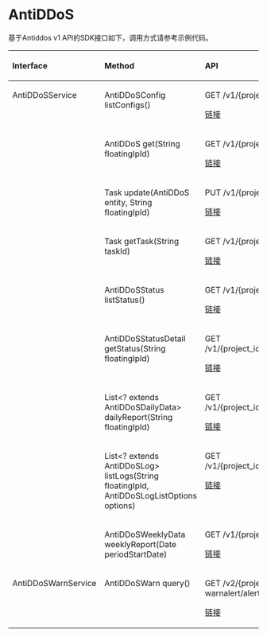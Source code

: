 # AntiDDoS<a name="sdk_11_0016"></a>

基于Antiddos v1 API的SDK接口如下，调用方式请参考示例代码。

<a name="table138844"></a>
<table><thead align="left"><tr id="row35094160"><th class="cellrowborder" valign="top" width="28.799999999999997%" id="mcps1.1.4.1.1"><p id="p33735697152039"><a name="p33735697152039"></a><a name="p33735697152039"></a>Interface</p>
</th>
<th class="cellrowborder" valign="top" width="35.49%" id="mcps1.1.4.1.2"><p id="p2273746"><a name="p2273746"></a><a name="p2273746"></a>Method</p>
</th>
<th class="cellrowborder" valign="top" width="35.709999999999994%" id="mcps1.1.4.1.3"><p id="p49955752"><a name="p49955752"></a><a name="p49955752"></a>API</p>
</th>
</tr>
</thead>
<tbody><tr id="row19884118"><td class="cellrowborder" rowspan="9" valign="top" width="28.799999999999997%" headers="mcps1.1.4.1.1 "><p id="p48236959152039"><a name="p48236959152039"></a><a name="p48236959152039"></a>AntiDDoSService</p>
</td>
<td class="cellrowborder" valign="top" width="35.49%" headers="mcps1.1.4.1.2 "><p id="p1872881752419"><a name="p1872881752419"></a><a name="p1872881752419"></a>AntiDDoSConfig listConfigs()</p>
</td>
<td class="cellrowborder" valign="top" width="35.709999999999994%" headers="mcps1.1.4.1.3 "><p id="p18018956175536"><a name="p18018956175536"></a><a name="p18018956175536"></a>GET /v1/{project_id}/antiddos/query_config_list</p>
<p id="p1436135114710"><a name="p1436135114710"></a><a name="p1436135114710"></a><a href="https://support.huaweicloud.com/api-ads/ListNewConfigs.html" target="_blank" rel="noopener noreferrer">链接</a></p>
</td>
</tr>
<tr id="row66441544"><td class="cellrowborder" valign="top" headers="mcps1.1.4.1.1 "><p id="p319294312412"><a name="p319294312412"></a><a name="p319294312412"></a>AntiDDoS get(String floatingIpId)</p>
</td>
<td class="cellrowborder" valign="top" headers="mcps1.1.4.1.2 "><p id="p66796549175536"><a name="p66796549175536"></a><a name="p66796549175536"></a>GET /v1/{project_id}/antiddos/{floating_ip_id}</p>
<p id="p1174517146487"><a name="p1174517146487"></a><a name="p1174517146487"></a><a href="https://support.huaweicloud.com/api-ads/ShowDDos.html" target="_blank" rel="noopener noreferrer">链接</a></p>
</td>
</tr>
<tr id="row62271039"><td class="cellrowborder" valign="top" headers="mcps1.1.4.1.1 "><p id="p40757867175536"><a name="p40757867175536"></a><a name="p40757867175536"></a>Task update(AntiDDoS entity, String floatingIpId)</p>
</td>
<td class="cellrowborder" valign="top" headers="mcps1.1.4.1.2 "><p id="p13052970175536"><a name="p13052970175536"></a><a name="p13052970175536"></a>PUT /v1/{project_id}/antiddos/{floating_ip_id}</p>
<p id="p11628179487"><a name="p11628179487"></a><a name="p11628179487"></a><a href="https://support.huaweicloud.com/api-ads/UpdateDDos.html" target="_blank" rel="noopener noreferrer">链接</a></p>
</td>
</tr>
<tr id="row40084941"><td class="cellrowborder" valign="top" headers="mcps1.1.4.1.1 "><p id="p195725589248"><a name="p195725589248"></a><a name="p195725589248"></a>Task getTask(String taskId)</p>
</td>
<td class="cellrowborder" valign="top" headers="mcps1.1.4.1.2 "><p id="p19575195175536"><a name="p19575195175536"></a><a name="p19575195175536"></a>GET /v1/{project_id}/query_task_status</p>
<p id="p83591198484"><a name="p83591198484"></a><a name="p83591198484"></a><a href="https://support.huaweicloud.com/api-ads/ShowNewTaskStatus.html" target="_blank" rel="noopener noreferrer">链接</a></p>
</td>
</tr>
<tr id="row46070087"><td class="cellrowborder" valign="top" headers="mcps1.1.4.1.1 "><p id="p18611580258"><a name="p18611580258"></a><a name="p18611580258"></a>AntiDDoSStatus listStatus()</p>
</td>
<td class="cellrowborder" valign="top" headers="mcps1.1.4.1.2 "><p id="p12665956175536"><a name="p12665956175536"></a><a name="p12665956175536"></a>GET /v1/{project_id}/antiddos</p>
<p id="p56472216486"><a name="p56472216486"></a><a name="p56472216486"></a><a href="https://support.huaweicloud.com/api-ads/ListDDosStatus.html" target="_blank" rel="noopener noreferrer">链接</a></p>
</td>
</tr>
<tr id="row588929"><td class="cellrowborder" valign="top" headers="mcps1.1.4.1.1 "><p id="p39568229175536"><a name="p39568229175536"></a><a name="p39568229175536"></a>AntiDDoSStatusDetail getStatus(String floatingIpId)</p>
</td>
<td class="cellrowborder" valign="top" headers="mcps1.1.4.1.2 "><p id="p50909979175536"><a name="p50909979175536"></a><a name="p50909979175536"></a>GET /v1/{project_id}/antiddos/{floating_ip_id}/status</p>
<p id="p57628254489"><a name="p57628254489"></a><a name="p57628254489"></a><a href="https://support.huaweicloud.com/api-ads/ShowDDosStatus.html" target="_blank" rel="noopener noreferrer">链接</a></p>
</td>
</tr>
<tr id="row13286310"><td class="cellrowborder" valign="top" headers="mcps1.1.4.1.1 "><p id="p2172991175536"><a name="p2172991175536"></a><a name="p2172991175536"></a>List&lt;? extends AntiDDoSDailyData&gt; dailyReport(String floatingIpId)</p>
</td>
<td class="cellrowborder" valign="top" headers="mcps1.1.4.1.2 "><p id="p41794587175536"><a name="p41794587175536"></a><a name="p41794587175536"></a>GET /v1/{project_id}/antiddos/{floating_ip_id}/daily</p>
<p id="p04285287487"><a name="p04285287487"></a><a name="p04285287487"></a><a href="https://support.huaweicloud.com/api-ads/ListDailyReport.html" target="_blank" rel="noopener noreferrer">链接</a></p>
</td>
</tr>
<tr id="row40742509"><td class="cellrowborder" valign="top" headers="mcps1.1.4.1.1 "><p id="p697633202713"><a name="p697633202713"></a><a name="p697633202713"></a>List&lt;? extends AntiDDoSLog&gt; listLogs(String floatingIpId, AntiDDoSLogListOptions options)</p>
</td>
<td class="cellrowborder" valign="top" headers="mcps1.1.4.1.2 "><p id="p121034175536"><a name="p121034175536"></a><a name="p121034175536"></a>GET /v1/{project_id}/antiddos/{floating_ip_id}/logs</p>
<p id="p147782305480"><a name="p147782305480"></a><a name="p147782305480"></a><a href="https://support.huaweicloud.com/api-ads/ListDailyLog.html" target="_blank" rel="noopener noreferrer">链接</a></p>
</td>
</tr>
<tr id="row18774354"><td class="cellrowborder" valign="top" headers="mcps1.1.4.1.1 "><p id="p17675443192711"><a name="p17675443192711"></a><a name="p17675443192711"></a>AntiDDoSWeeklyData weeklyReport(Date periodStartDate)</p>
</td>
<td class="cellrowborder" valign="top" headers="mcps1.1.4.1.2 "><p id="p33450710175536"><a name="p33450710175536"></a><a name="p33450710175536"></a>GET /v1/{project_id}/antiddos/weekly</p>
<p id="p18828163214489"><a name="p18828163214489"></a><a name="p18828163214489"></a><a href="https://support.huaweicloud.com/api-ads/ListWeeklyReports.html" target="_blank" rel="noopener noreferrer">链接</a></p>
</td>
</tr>
<tr id="row35520730"><td class="cellrowborder" valign="top" width="28.799999999999997%" headers="mcps1.1.4.1.1 "><p id="p066311581591"><a name="p066311581591"></a><a name="p066311581591"></a>AntiDDoSWarnService</p>
</td>
<td class="cellrowborder" valign="top" width="35.49%" headers="mcps1.1.4.1.2 "><p id="p18929448192716"><a name="p18929448192716"></a><a name="p18929448192716"></a>AntiDDoSWarn query()</p>
</td>
<td class="cellrowborder" valign="top" width="35.709999999999994%" headers="mcps1.1.4.1.3 "><p id="p15809395175536"><a name="p15809395175536"></a><a name="p15809395175536"></a>GET /v2/{project_id}/ warnalert/alertconfig/query</p>
<p id="p117861735124812"><a name="p117861735124812"></a><a name="p117861735124812"></a><a href="https://support.huaweicloud.com/api-ads/ShowAlertConfig.html" target="_blank" rel="noopener noreferrer">链接</a></p>
</td>
</tr>
</tbody>
</table>

